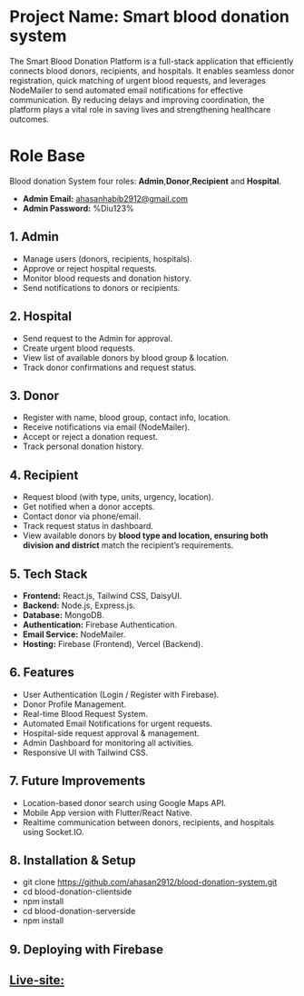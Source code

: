 # Project Name: Smart blood donation system
The Smart Blood Donation Platform is a full-stack application that efficiently connects blood donors, recipients, and hospitals. It enables seamless donor registration, quick matching of urgent blood requests, and leverages NodeMailer to send automated email notifications for effective communication. By reducing delays and improving coordination, the platform plays a vital role in saving lives and strengthening healthcare outcomes.
# Role Base
Blood donation System four roles: **Admin**,**Donor**,**Recipient** and **Hospital**.
- **Admin Email:** ahasanhabib2912@gmail.com
- **Admin Password:** %Diu123%

## 1. Admin
- Manage users (donors, recipients, hospitals).
- Approve or reject hospital requests.
- Monitor blood requests and donation history.
- Send notifications to donors or recipients.

## 2. Hospital
- Send request to the Admin for approval.
- Create urgent blood requests.
- View list of available donors by blood group & location.
- Track donor confirmations and request status.

## 3. Donor
- Register with name, blood group, contact info, location.
- Receive notifications via email (NodeMailer).
- Accept or reject a donation request.
- Track personal donation history.

## 4. Recipient
- Request blood (with type, units, urgency, location).
- Get notified when a donor accepts.
- Contact donor via phone/email.
- Track request status in dashboard.
- View available donors by **blood type and location, ensuring both division and district** match the recipient’s requirements.

## 5. Tech Stack
- **Frontend:** React.js, Tailwind CSS, DaisyUI.
- **Backend:** Node.js, Express.js.
- **Database:** MongoDB.
- **Authentication:** Firebase Authentication.
- **Email Service:** NodeMailer.
- **Hosting:** Firebase (Frontend), Vercel (Backend).

## 6. Features
- User Authentication (Login / Register with Firebase).
- Donor Profile Management.
- Real-time Blood Request System.
- Automated Email Notifications for urgent requests.
- Hospital-side request approval & management.
- Admin Dashboard for monitoring all activities.
- Responsive UI with Tailwind CSS.

## 7. Future Improvements
- Location-based donor search using Google Maps API.
- Mobile App version with Flutter/React Native.
- Realtime communication between donors, recipients, and hospitals using Socket.IO.

## 8. Installation & Setup
- git clone https://github.com/ahasan2912/blood-donation-system.git
- cd blood-donation-clientside
- npm install
- cd blood-donation-serverside
- npm install

## 9. Deploying with Firebase
## [Live-site: ](https://blood-donation-applicati-eff4d.web.app/)
